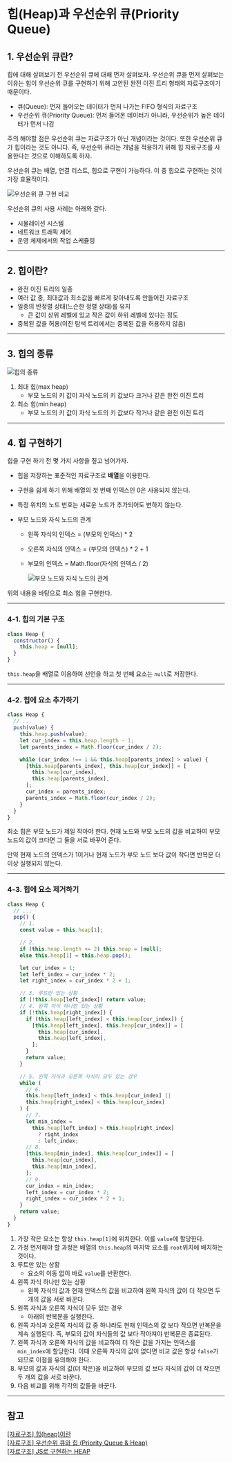 # 힙(Heap)과 우선순위 큐(Priority Queue)

## 1. 우선순위 큐란?

힙에 대해 살펴보기 전 우선순위 큐에 대해 먼저 살펴보자. 우선순위 큐을 먼저 살펴보는 이유는 힙이
우선순위 큐를 구현하기 위해 고안된 완전 이진 트리 형태의 자료구조이기 때문이다.

- 큐(Queue): 먼저 들어오는 데이터가 먼저 나가는 FIFO 형식의 자료구조
- 우선순위 큐(Priority Queue): 먼저 들어온 데이터가 아니라, 우선순위가 높은 데이터가 먼저 나감

주의 해야할 점은 우선순위 큐는 자료구조가 아닌 개념이라는 것이다. 또한 우선순위 큐가 힙이라는 것도 아니다.
즉, 우선순위 큐라는 개념을 적용하기 위해 힙 자료구조를 사용한다는 것으로 이해하도록 하자.

우선순위 큐는 배열, 연결 리스트, 힙으로 구현이 가능하다. 이 중 힙으로 구현하는 것이 가장 효율적이다.

![우선순위 큐 구현 비교](https://velog.velcdn.com/images%2Fyanghl98%2Fpost%2Fc64db4c9-6151-4c26-9f06-bb2b9193168a%2Fimage.png)

우선순위 큐의 사용 사례는 아래와 같다.

- 시물레이션 시스템
- 네트워크 트래픽 제어
- 운영 체제에서의 작업 스케쥴링

---

## 2. 힙이란?

- 완전 이진 트리의 일종
- 여러 값 중, 최대값과 최소값을 빠르게 찾아내도록 만들어진 자료구조
- 일종의 반정렬 상태(느슨한 정렬 상태)를 유지
  - 큰 값이 상위 레벨에 있고 작은 값이 하위 레벨에 있다는 정도
- 중복된 값을 허용(이진 탐색 트리에서는 중복된 값을 허용하지 않음)

---

## 3. 힙의 종류

![힙의 종류](https://gmlwjd9405.github.io/images/data-structure-heap/types-of-heap.png)

1. 최대 힙(max heap)
   - 부모 노드의 키 값이 자식 노드의 키 값보다 크거나 같은 완전 이진 트리
2. 최소 힙(min heap)
   - 부모 노드의 키 값이 자식 노드의 키 값보다 작거나 같은 완전 이진 트리

---

## 4. 힙 구현하기

힙을 구현 하기 전 몇 가지 사항을 짚고 넘어가자.

- 힙을 저장하는 표준적인 자료구조로 **배열**을 이용한다.
- 구현을 쉽게 하기 위해 배열의 첫 번째 인덱스인 0은 사용되지 않는다.
- 특정 위치의 노드 번호는 새로운 노드가 추가되어도 변하지 않는다.
- 부모 노드와 자식 노드의 관계

  - 왼쪽 자식의 인덱스 = (부모의 인덱스) \* 2
  - 오른쪽 자식의 인덱스 = (부모의 인덱스) \* 2 + 1
  - 부모의 인덱스 = Math.floor(자식의 인덱스 / 2)

    ![부모 노드와 자식 노드의 관계](https://gmlwjd9405.github.io/images/data-structure-heap/heap-index-parent-child.png)

위의 내용을 바탕으로 최소 힙을 구현한다.

---

### 4-1. 힙의 기본 구조

```javascript
class Heap {
  constructor() {
    this.heap = [null];
  }
}
```

`this.heap`을 배열로 이용하여 선언을 하고 첫 번째 요소는 `null`로 저장한다.

---

### 4-2. 힙에 요소 추가하기

```javascript
class Heap {
  // ...
  push(value) {
    this.heap.push(value);
    let cur_index = this.heap.length - 1;
    let parents_index = Math.floor(cur_index / 2);

    while (cur_index !== 1 && this.heap[parents_index] > value) {
      [this.heap[parents_index], this.heap[cur_index]] = [
        this.heap[cur_index],
        this.heap[parents_index],
      ];
      cur_index = parents_index;
      parents_index = Math.floor(cur_index / 2);
    }
  }
}
```

최소 힙은 부모 노드가 제일 작아야 한다. 현재 노드와 부모 노드의 값을 비교하여 부모 노드의 값이 크다면
그 둘을 서로 바꾸어 준다.

만약 현재 노드의 인덱스가 1이거나 현재 노드가 부모 노드 보다 값이 작다면 반복문 더 이상 실행되지 않는다.

---

### 4-3. 힙에 요소 제거하기

```javascript
class Heap {
  // ...
  pop() {
    // 1.
    const value = this.heap[1];

    // 2.
    if (this.heap.length <= 2) this.heap = [null];
    else this.heap[1] = this.heap.pop();

    let cur_index = 1;
    let left_index = cur_index * 2;
    let right_index = cur_index * 2 + 1;

    // 3. 루트만 있는 상황
    if (!this.heap[left_index]) return value;
    // 4. 왼쪽 자식 하나만 있는 상황
    if (!this.heap[right_index]) {
      if (this.heap[left_index] < this.heap[cur_index]) {
        [this.heap[left_index], this.heap[cur_index]] = [
          this.heap[cur_index],
          this.heap[left_index],
        ];
      }
      return value;
    }

    // 5. 왼쪽 자식과 오른쪽 자식이 모두 있는 경우
    while (
      // 6.
      this.heap[left_index] < this.heap[cur_index] ||
      this.heap[right_index] < this.heap[cur_index]
    ) {
      // 7.
      let min_index =
        this.heap[left_index] > this.heap[right_index]
          ? right_index
          : left_index;
      // 8.
      [this.heap[min_index], this.heap[cur_index]] = [
        this.heap[cur_index],
        this.heap[min_index],
      ];
      // 9.
      cur_index = min_index;
      left_index = cur_index * 2;
      right_index = cur_index * 2 + 1;
    }
    return value;
  }
}
```

1. 가장 작은 요소는 항상 `this.heap[1]`에 위치한다. 이를 `value`에 할당한다.
2. 가정 먼저해야 할 과정은 배열의 `this.heap`의 마지막 요소를 `root`위치에 배치하는 것이다.
3. 루트만 있는 상황
   - 요소의 이동 없이 바로 `value`를 반환한다.
4. 왼쪽 자식 하나만 있는 상황
   - 왼쪽 자식의 값과 현재 인덱스의 값을 비교하여 왼쪽 자식의 값이 더 작으면 두 개의 값을 서로 바꾼다.
5. 왼쪽 자식과 오른쪽 자식이 모두 있는 경우
   - 아래의 반복문을 실행한다.
6. 왼쪽 자식과 오른쪽 자식의 값 중 하나라도 현재 인덱스의 값 보다 작으면 반복문을 계속 실행된다.
   즉, 부모의 값이 자식들의 값 보다 작아져야 반복문은 종료된다.
7. 왼쪽 자식과 오른쪽 자식의 값을 비교하여 더 작은 값을 가지는 인덱스를 `min_index`에 할당한다. 이때 오른쪽 자식의
   값이 없다면 비교 값은 항상 `false`가 되므로 이점을 유의해야 한다.
8. 부모의 값과 자식의 값(더 작은)을 비교하여 부모의 값 보다 자식의 값이 더 작으면 두 개의 값을 서로 바꾼다.
9. 다음 비교를 위해 각각의 값들을 바꾼다.

---

## 참고

[[자료구조] 힙(heap)이란](https://gmlwjd9405.github.io/2018/05/10/data-structure-heap.html)  
[[자료구조] 우선순위 큐와 힙 (Priority Queue & Heap)](https://suyeon96.tistory.com/31)  
[[자료구조] JS로 구현하는 HEAP](https://velog.io/@longroadhome/%EC%9E%90%EB%A3%8C%EA%B5%AC%EC%A1%B0-JS%EB%A1%9C-%EA%B5%AC%ED%98%84%ED%95%98%EB%8A%94-HEAP)
